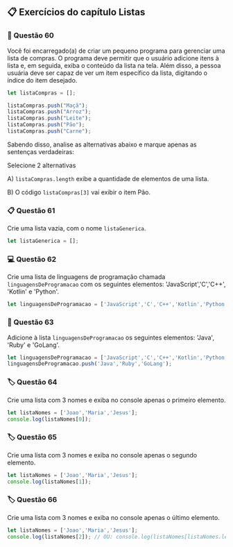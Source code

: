 ## 📋 Exercícios do capítulo Listas

### 👜 Questão 60
Você foi encarregado(a) de criar um pequeno programa para gerenciar uma lista de compras. O programa deve permitir que o usuário adicione itens à lista e, em seguida, exiba o conteúdo da lista na tela. Além disso, a pessoa usuária deve ser capaz de ver um item específico da lista, digitando o índice do item desejado.

```javascript
let listaCompras = [];

listaCompras.push("Maçã");
listaCompras.push("Arroz");
listaCompras.push("Leite");
listaCompras.push("Pão");
listaCompras.push("Carne");
```

Sabendo disso, analise as alternativas abaixo e marque apenas as sentenças verdadeiras:

Selecione 2 alternativas

A) `listaCompras.length` exibe a quantidade de elementos de uma lista.

B) O código `listaCompras[3]` vai exibir o item Pão.

### 📋 Questão 61
Crie uma lista vazia, com o nome `listaGenerica`.

```javascript
let listaGenerica = [];
```

### 💻 Questão 62
Crie uma lista de linguagens de programação chamada `linguagensDeProgramacao` com os seguintes elementos: 'JavaScript','C','C++', 'Kotlin' e 'Python'.

```javascript
let linguagensDeProgramacao = ['JavaScript','C','C++','Kotlin','Python'];
```

### 🚀 Questão 63
Adicione à lista `linguagensDeProgramacao` os seguintes elementos: 'Java', 'Ruby' e 'GoLang'.

```javascript
let linguagensDeProgramacao = ['JavaScript','C','C++','Kotlin','Python'];
linguagensDeProgramacao.push('Java','Ruby','GoLang');
```

### 🏷️ Questão 64
Crie uma lista com 3 nomes e exiba no console apenas o primeiro elemento.

```javascript
let listaNomes = ['Joao','Maria','Jesus'];
console.log(listaNomes[0]);
```

### 🏷️ Questão 65
Crie uma lista com 3 nomes e exiba no console apenas o segundo elemento.

```javascript
let listaNomes = ['Joao','Maria','Jesus'];
console.log(listaNomes[1]);
```

### 🏷️ Questão 66
Crie uma lista com 3 nomes e exiba no console apenas o último elemento.

```javascript
let listaNomes = ['Joao','Maria','Jesus'];
console.log(listaNomes[2]); // OU: console.log(listaNomes[listaNomes.length - 1]);
```
